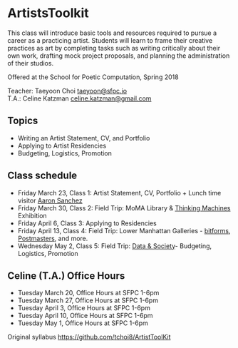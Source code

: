 # ArtistsToolkit

This class will introduce basic tools and resources required to pursue a career as a practicing artist. Students will learn to frame their creative practices as art by completing tasks such as writing critically about their own work, drafting mock project proposals, and planning the administration of their studios.

Offered at the School for Poetic Computation, Spring 2018 

Teacher: Taeyoon Choi taeyoon@sfpc.io  
T.A.: Celine Katzman celine.katzman@gmail.com 

## Topics 
 - Writing an Artist Statement, CV, and Portfolio  
 - Applying to Artist Residencies   
 - Budgeting, Logistics, Promotion

## Class schedule 

- Friday March 23, Class 1: Artist Statement, CV, Portfolio + Lunch time visitor [Aaron Sanchez](http://www.polyphonicworkshop.com/) 
- Friday March 30, Class 2: Field Trip: MoMA Library & [Thinking Machines](https://www.moma.org/calendar/exhibitions/3863) Exhibition
- Friday April 6, Class 3: Applying to Residencies 
- Friday April 13, Class 4: Field Trip: Lower Manhattan Galleries - [bitforms](http://www.bitforms.com/), [Postmasters](http://www.postmastersart.com/), and more.  
- Wednesday May 2, Class 5: Field Trip: [Data & Society](http://datasociety.net)- Budgeting, Logistics, Promotion


## Celine (T.A.) Office Hours  

- Tuesday March 20, Office Hours at SFPC 1-6pm
- Tuesday March 27, Office Hours at SFPC 1-6pm
- Tuesday April 3, Office Hours at SFPC 1-6pm
- Tuesday April 10, Office Hours at SFPC 1-6pm
- Tuesday May 1, Office Hours at SFPC 1-6pm

Original syllabus 
https://github.com/tchoi8/ArtistToolKit 

